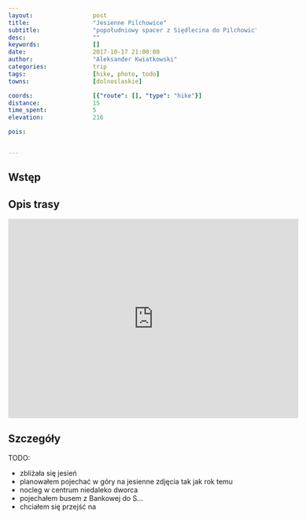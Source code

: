 ```yaml
---
layout:                 post
title:                  "Jesienne Pilchowice"
subtitle:               "popołudniowy spacer z Siędlecina do Pilchowic"
desc:                   ""
keywords:               []
date:                   2017-10-17 21:00:00
author:                 "Aleksander Kwiatkowski"
categories:             trip
tags:                   [hike, photo, todo]
towns:                  [dolnoslaskie]

coords:                 [{"route": [], "type": "hike"}]
distance:               15
time_spent:             5
elevation:              216  

pois:


---
```



Wstęp
-----


Opis trasy
----------

<iframe height='405' width='590' frameborder='0' allowtransparency='true' scrolling='no' src='https://www.strava.com/activities/1238736789/embed/3b6211ba7dd347b94eaf0303025fdd21add6c8d3'></iframe>


Szczegóły
---------

TODO:

* zbliżała się jesień
* planowałem pojechać w góry na jesienne zdjęcia tak jak rok temu
* nocleg w centrum niedaleko dworca
* pojechałem busem z Bankowej do S...
* chciałem się przejść na
